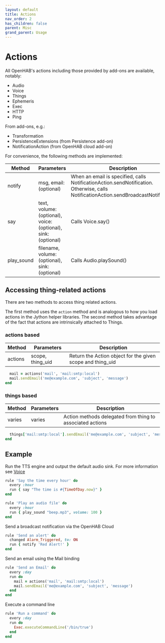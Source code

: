 ```yaml
---
layout: default
title: Actions
nav_order: 2
has_children: false
parent: Misc
grand_parent: Usage
---
```


# Actions

All OpenHAB's actions including those provided by add-ons are available, notably:
* Audio
* Voice
* Things
* Ephemeris
* Exec
* HTTP
* Ping

From add-ons, e.g.:
* Transformation
* PersistenceExtensions (from Persistence add-on)
* NotificationAction (from OpenHAB cloud add-on)

For convenience, the following methods are implemented:

| Method     | Parameters                                                    | Description                                                                                                                          |
| ---------- | ------------------------------------------------------------- | ------------------------------------------------------------------------------------------------------------------------------------ |
| notify     | msg, email: (optional)                                        | When an email is specified, calls NotificationAction.sendNotification. Otherwise, calls NotificationAction.sendBroadcastNotification |
| say        | text, volume: (optional), voice: (optional), sink: (optional) | Calls Voice.say()                                                                                                                    |
| play_sound | filename, volume: (optional), sink: (optional)                | Calls Audio.playSound()                                                                                                              |

## Accessing thing-related actions
There are two methods to access thing related actions. 

The first method uses the `action` method and is analogous to how you load actions in the Jython helper libraries.  The second method takes advantage of the fact that actions are intrinsically attached to Things. 

### actions based

| Method  | Parameters       | Description                                                |
| ------- | ---------------- | ---------------------------------------------------------- |
| actions | scope, thing_uid | Return the Action object for the given scope and thing_uid |

```ruby
  mail = actions('mail', 'mail:smtp:local')
  mail.sendEmail('me@example.com', 'subject', 'message')
end
```


### things based

| Method | Parameters | Description                                               |
| ------ | ---------- | --------------------------------------------------------- |
| varies | varies     | Action methods delegated from thing to associated actions | 


```ruby
  things['mail:smtp:local'].sendEmail('me@example.com', 'subject', 'message')
end
```


## Example

Run the TTS engine and output the default audio sink. For more information see [Voice](https://www.openhab.org/docs/configuration/multimedia.html#voice)
```ruby
rule 'Say the time every hour' do
  every :hour
  run { say "The time is #{TimeOfDay.now}" }
end
```

```ruby
rule 'Play an audio file' do
  every :hour
  run { play_sound "beep.mp3", volume: 100 }
end
```

Send a broadcast notification via the OpenHAB Cloud
```ruby
rule 'Send an alert' do
  changed Alarm_Triggered, to: ON
  run { notify 'Red Alert!' }
end
```

Send an email using the Mail binding
```ruby
rule 'Send an Email' do
  every :day
  run do
    mail = actions('mail', 'mail:smtp:local')
    mail.sendEmail('me@example.com', 'subject', 'message')
  end
end
```

Execute a command line
```ruby
rule 'Run a command' do
  every :day
  run do
    Exec.executeCommandLine('/bin/true')
  end
end
```
